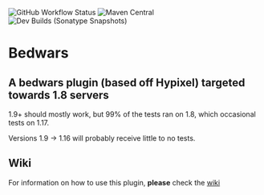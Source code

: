 ![GitHub Workflow Status](https://img.shields.io/github/actions/workflow/status/dkim19375/Bedwars/gradle_8.yml?branch=master)
![Maven Central](https://img.shields.io/maven-central/v/io.github.dkim19375/bedwars?label=maven%20central)
![Dev Builds (Sonatype Snapshots)](https://img.shields.io/nexus/s/io.github.dkim19375/bedwars?label=sonatype%20%28snapshots%29&server=https%3A%2F%2Fs01.oss.sonatype.org)
# Bedwars
## A bedwars plugin (based off Hypixel) targeted towards 1.8 servers

1.9+ should mostly work, but 99% of the tests ran on 1.8, which occasional tests on 1.17.

Versions 1.9 -> 1.16 will probably receive little to no tests.

## Wiki
For information on how to use this plugin, **please** check the [wiki](https://github.com/dkim19375/Bedwars/wiki)
